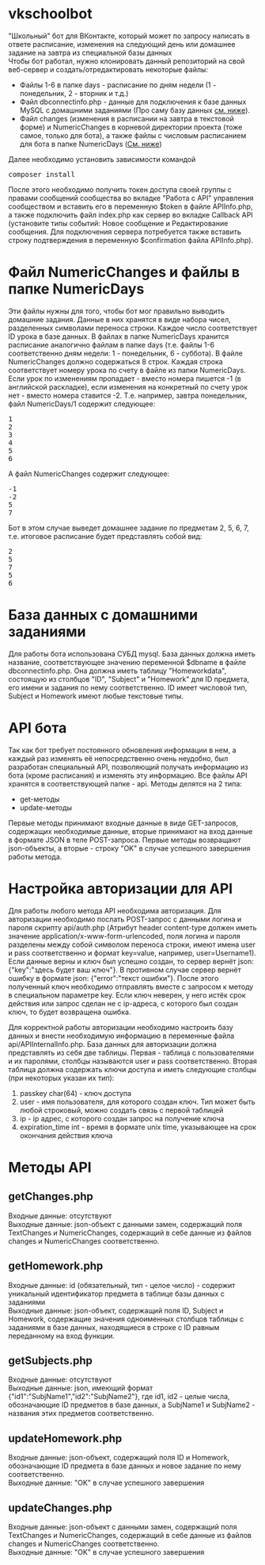 # vkschoolbot
"Школьный" бот для ВКонтакте, который может по запросу написать в ответе расписание, изменения на следующий день или домашнее задание на завтра из специальной базы данных<br >
Чтобы бот работал, нужно клонировать данный репозиторий на свой веб-сервер и создать/отредактировать некоторые файлы:
<ul>
  <li>Файлы 1-6 в папке days - расписание по дням недели (1 - понедельник, 2 - вторник и т.д.)</li>
  <li>Файл dbconnectinfo.php - данные для подключения к базе данных MySQL с домашними заданиями (Про саму базу данных <a href="#databaseinfo">см. ниже</a>).</li>
  <li>Файл changes (изменения в расписании на завтра в текстовой форме) и NumericChanges в корневой директории проекта (тоже самое, только для бота), а также файлы с числовым расписанием для бота в папке NumericDays (<a href="#numeric">См. ниже</a>)</li>
</ul>
Далее необходимо установить зависимости командой 
<pre>composer install</pre>
После этого необходимо получить токен доступа своей группы с правами сообщений сообщества во вкладке "Работа с API" управления сообществом и вставить его в переменную $token в файле APIInfo.php, а также подключить файл index.php как сервер во вкладке Callback API (установите типы событий: Новое сообщение и Редактирование сообщения. Для подключения сервера потребуется также вставить строку подтверждения в переменную $confirmation файла APIInfo.php). 
<a name="numeric"></a><h1>Файл NumericChanges и файлы в папке NumericDays</h1>
Эти файлы нужны для того, чтобы бот мог правильно выводить домашние задания. Данные в них хранятся в виде набора чисел, разделенных символами переноса строки. Каждое число соответствует ID урока в базе данных. В файлах в папке NumericDays хранится расписание аналогично файлам в папке days (т.е. файлы 1-6 соответственно дням недели: 1 - понедельник, 6 - суббота). В файле NumericChanges должно содержаться 8 строк. Каждая строка соответствует номеру урока по счету в файле из папки NumericDays. Если урок по изменениям пропадает - вместо номера пишется -1 (в английской раскладке), если изменения на конкретный по счету урок нет - вместо номера ставится -2. Т.е. например, завтра понедельник, файл NumericDays/1 содержит следующее:
<pre>
1
2
3
4
5
6
</pre>
А файл NumericChanges содержит следующее:
<pre>
-1
-2
5
7
</pre>
Бот в этом случае выведет домашнее задание по предметам 2, 5, 6, 7, т.е. итоговое расписание будет представлять собой вид:
<pre>
2
5
7
5
6
</pre>
<a name="databaseinfo"></a><h1>База данных с домашними заданиями</h1>
Для работы бота использована СУБД mysql. База данных должна иметь название, соответствующее значению переменной $dbname в файле dbconnectinfo.php. Она должна иметь таблицу "Homeworkdata", состоящую из столбцов "ID", "Subject" и "Homework" для ID предмета, его имени и задания по нему соответственно. ID имеет числовой тип, Subject и Homework имеют любые текстовые типы.
<h1>API бота</h1>
Так как бот требует постоянного обновления информации в нем, а каждый раз изменять её непосредственно очень неудобно, был разработан специальный API, позволяющий получать информацию из бота (кроме расписания) и изменять эту информацию. Все файлы API хранятся в соответствующей папке - api. Методы делятся на 2 типа:
<ul>
  <li>
    get-методы
  </li>
  <li>
    update-методы
  </li>
</ul>
Первые методы принимают входные данные в виде GET-запросов, содержащих необходимые данные, вторые принимают на вход данные в формате JSON в теле POST-запроса. Первые методы возвращают json-объекты, а вторые - строку "OK" в случае успешного завершения работы метода.
<h1>Настройка авторизации для API</h1>
<p>Для работы любого метода API необходима авторизация. Для авторизации необходимо послать POST-запрос с данными логина и пароля скрипту api/auth.php (Атрибут header content-type должен иметь значение application/x-www-form-urlencoded, поля логина и пароля разделены между собой символом переноса строки, имеют имена user и pass соответственно и формат key=value, например, user=Username1). Если данные верны и ключ был успешно создан, то сервер вернёт json: {"key":"здесь будет ваш ключ"}. В противном случае сервер вернёт ошибку в формате json: {"error":"текст ошибки"}. После этого полученный ключ необходимо отправлять вместе с запросом к методу в специальном параметре key. Если ключ неверен, у него истёк срок действия или запрос сделан не с ip-адреса, с которого был создан ключ, то будет возвращена ошибка.  
</p>
<p> Для корректной работы авторизации необходимо настроить базу данных и внести необходимую информацию в переменные файла api/APIInternalInfo.php. База данных для авторизации должна представлять из себя две таблицы. Первая - таблица с пользователями и их паролями, столбцы называются user и pass соответственно. Вторая таблица должна содержать ключи доступа и иметь следующие столбцы (при некоторых указан их тип):
  <ol>
    <li>passkey char(64) - ключ доступа</li>
    <li>user - имя пользователя, для которого создан ключ. Тип может быть любой строковый, можно создать связь с первой таблицей</li>
    <li>ip - ip адрес, с которого создан запрос на получение ключа</li>
    <li>expiration_time int - время в формате unix time, указывающее на срок окончания действия ключа</li>
  </ol>
</p>
<h1>Методы API</h1>
<h2>getChanges.php</h2>
Входные данные: отсутствуют
<br>Выходные данные: json-объект с данными замен, содержащий поля TextChanges и NumericChanges, содержащий в себе данные из файлов changes и NumericChanges соответственно.
<h2>getHomework.php</h2>
Входные данные: id (обязательный, тип - целое число) - содержит уникальный идентификатор предмета в таблице базы данных с заданиями
<br>Выходные данные: json-объект, содержащий поля ID, Subject и Homework, содержащие значения одноименных столбцов таблицы с заданиями в базе данных, находящиеся в строке с ID равным переданному на вход функции.
<h2>getSubjects.php</h2>
Входные данные: отсутствуют
<br>Выходные данные: json, имеющий формат {"id1":"SubjName1","id2":"SubjName2"}, где id1, id2 - целые числа, обозначающие ID предметов в базе данных, а SubjName1 и SubjName2 - названия этих предметов соответственно.
<h2>updateHomework.php</h2>
Входные данные: json-объект, содержащий поля ID и Homework, обозначающие ID предмета в базе данных и новое задание по нему соответственно.
<br>Выходные данные: "OK" в случае успешного завершения
<h2>updateChanges.php</h2>
Входные данные: json-объект с данными замен, содержащий поля TextChanges и NumericChanges, содержащий в себе данные из файлов changes и NumericChanges соответственно.
<br>Выходные данные: "OK" в случае успешного завершения
